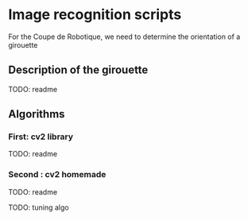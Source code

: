 # Image recognition scripts

For the Coupe de Robotique, we need to determine the orientation of a girouette

## Description of the girouette

TODO: readme

## Algorithms

### First: cv2 library
TODO: readme

### Second : cv2 homemade
TODO: readme

TODO: tuning algo 